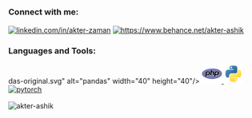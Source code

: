 <h3 align="left">Connect with me:</h3>
<p align="left">
<a href="https://linkedin.com/in/linkedin.com/in/akter-zaman" target="blank"><img align="center" src="https://raw.githubusercontent.com/rahuldkjain/github-profile-readme-generator/master/src/images/icons/Social/linked-in-alt.svg" alt="linkedin.com/in/akter-zaman" height="30" width="40" /></a>
<a href="https://www.behance.net/https://www.behance.net/akter-ashik" target="blank"><img align="center" src="https://raw.githubusercontent.com/rahuldkjain/github-profile-readme-generator/master/src/images/icons/Social/behance.svg" alt="https://www.behance.net/akter-ashik" height="30" width="40" /></a>
</p>

<h3 align="left">Languages and Tools:</h3>
<p align="left"> das-original.svg" alt="pandas" width="40" height="40"/> </a> <a href="https://www.php.net" target="_blank" rel="noreferrer"> <img src="https://raw.githubusercontent.com/devicons/devicon/master/icons/php/php-original.svg" alt="php" width="40" height="40"/> </a> <a href="https://www.python.org" target="_blank" rel="noreferrer"> <img src="https://raw.githubusercontent.com/devicons/devicon/master/icons/python/python-original.svg" alt="python" width="40" height="40"/> </a> <a href="https://pytorch.org/" target="_blank" rel="noreferrer"> <img src="https://www.vectorlogo.zone/logos/pytorch/pytorch-icon.svg" alt="pytorch" width="40" height="40"/> </a>  </p>

<p><img align="center" src="https://github-readme-stats.vercel.app/api/top-langs?username=akter-ashik&show_icons=true&locale=en&layout=compact" alt="akter-ashik" /></p>
